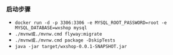 ### 启动步骤

- `docker run -d -p 3306:3306 -e MYSQL_ROOT_PASSWORD=root -e MYSQL_DATABASE=wxshop mysql`
- `./mvnw或./mvnw.cmd flyway:migrate`
- `./mvnw或./mvnw.cmd package -DskipTests`
- `java -jar target/wxshop-0.0.1-SNAPSHOT.jar`

